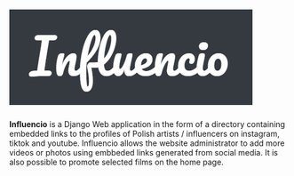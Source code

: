 # <img src="https://github.com/Klewiu/influencio/blob/master/Influencio_logo_preview.PNG" />

<b>Influencio</b> is a Django Web application in the form of a directory containing embedded links to the profiles of Polish artists / influencers on instagram, tiktok and youtube.
Influencio allows the website administrator to add more videos or photos using embbeded links generated from social media. It is also possible to promote selected films on the home page.
